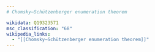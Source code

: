 ```yaml
---
# Chomsky–Schützenberger enumeration theorem

wikidata: Q19323571
msc_classification: "68"
wikipedia_links:
  - "[[Chomsky–Schützenberger enumeration theorem]]"
---
```

